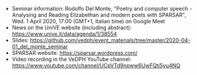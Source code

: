 - Seminar information: Rodolfo Del Monte, "Poetry and computer speech -Analysing and Reading Elizabethan and modern poets with SPARSAR", Wed. 1 April 2020, 17:00 (GMT+1, Italian time) on Google Meet
- News on the UniVE website (including abstract): https://www.unive.it/data/agenda/1/38554
- Slides: https://github.com/vedph/event_materials/tree/master/2020-04-01_del_monte_seminar
- SPARSAR website: https://sparsar.wordpress.com/
- Video recording in the VeDPH YouTube channel: https://www.youtube.com/channel/UCpVTd9npww6UwFQti5yu4NQ
